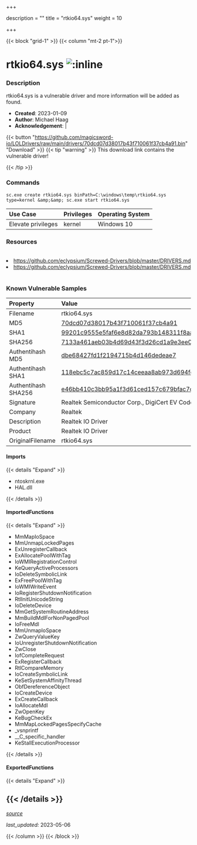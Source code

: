+++

description = ""
title = "rtkio64.sys"
weight = 10

+++


{{< block "grid-1" >}}
{{< column "mt-2 pt-1">}}


# rtkio64.sys ![:inline](/images/twitter_verified.png) 


### Description

rtkio64.sys is a vulnerable driver and more information will be added as found.

- **Created**: 2023-01-09
- **Author**: Michael Haag
- **Acknowledgement**:  | [](https://twitter.com/)

{{< button "https://github.com/magicsword-io/LOLDrivers/raw/main/drivers/70dcd07d38017b43f710061f37cb4a91.bin" "Download" >}}
{{< tip "warning" >}}
This download link contains the vulnerable driver!

{{< /tip >}}

### Commands

```
sc.exe create rtkio64.sys binPath=C:\windows\temp\rtkio64.sys type=kernel &amp;&amp; sc.exe start rtkio64.sys
```

| Use Case | Privileges | Operating System | 
|:---- | ---- | ---- |
| Elevate privileges | kernel | Windows 10 |

### Resources
<br>
<li><a href=" https://github.com/eclypsium/Screwed-Drivers/blob/master/DRIVERS.md"> https://github.com/eclypsium/Screwed-Drivers/blob/master/DRIVERS.md</a></li>
<li><a href="https://github.com/eclypsium/Screwed-Drivers/blob/master/DRIVERS.md">https://github.com/eclypsium/Screwed-Drivers/blob/master/DRIVERS.md</a></li>
<br>

### Known Vulnerable Samples

| Property           | Value |
|:-------------------|:------|
| Filename           | rtkio64.sys |
| MD5                | [70dcd07d38017b43f710061f37cb4a91](https://www.virustotal.com/gui/file/70dcd07d38017b43f710061f37cb4a91) |
| SHA1               | [99201c9555e5faf6e8d82da793b148311f8aa4b8](https://www.virustotal.com/gui/file/99201c9555e5faf6e8d82da793b148311f8aa4b8) |
| SHA256             | [7133a461aeb03b4d69d43f3d26cd1a9e3ee01694e97a0645a3d8aa1a44c39129](https://www.virustotal.com/gui/file/7133a461aeb03b4d69d43f3d26cd1a9e3ee01694e97a0645a3d8aa1a44c39129) |
| Authentihash MD5   | [dbe68427fd1f2194715b4d146dedeae7](https://www.virustotal.com/gui/search/authentihash%253Adbe68427fd1f2194715b4d146dedeae7) |
| Authentihash SHA1  | [118ebc5c7ac859d17c14ceeaa8ab973d694fdd7b](https://www.virustotal.com/gui/search/authentihash%253A118ebc5c7ac859d17c14ceeaa8ab973d694fdd7b) |
| Authentihash SHA256| [e46bb410c3bb95a1f3d61ced157c679bfac7dc997534e46b83b234a6fc5cbb14](https://www.virustotal.com/gui/search/authentihash%253Ae46bb410c3bb95a1f3d61ced157c679bfac7dc997534e46b83b234a6fc5cbb14) |
| Signature         | Realtek Semiconductor Corp., DigiCert EV Code Signing CA, DigiCert   |
| Company           | Realtek                                             |
| Description       | Realtek IO Driver |
| Product           | Realtek IO Driver                       |
| OriginalFilename  | rtkio64.sys  |


#### Imports
{{< details "Expand" >}}
* ntoskrnl.exe
* HAL.dll

{{< /details >}}
#### ImportedFunctions
{{< details "Expand" >}}
* MmMapIoSpace
* MmUnmapLockedPages
* ExUnregisterCallback
* ExAllocatePoolWithTag
* IoWMIRegistrationControl
* KeQueryActiveProcessors
* IoDeleteSymbolicLink
* ExFreePoolWithTag
* IoWMIWriteEvent
* IoRegisterShutdownNotification
* RtlInitUnicodeString
* IoDeleteDevice
* MmGetSystemRoutineAddress
* MmBuildMdlForNonPagedPool
* IoFreeMdl
* MmUnmapIoSpace
* ZwQueryValueKey
* IoUnregisterShutdownNotification
* ZwClose
* IofCompleteRequest
* ExRegisterCallback
* RtlCompareMemory
* IoCreateSymbolicLink
* KeSetSystemAffinityThread
* ObfDereferenceObject
* IoCreateDevice
* ExCreateCallback
* IoAllocateMdl
* ZwOpenKey
* KeBugCheckEx
* MmMapLockedPagesSpecifyCache
* _vsnprintf
* __C_specific_handler
* KeStallExecutionProcessor

{{< /details >}}
#### ExportedFunctions
{{< details "Expand" >}}

{{< /details >}}
-----



[*source*](https://github.com/magicsword-io/LOLDrivers/tree/main/yaml/rtkio64.yaml)

*last_updated:* 2023-05-06








{{< /column >}}
{{< /block >}}
